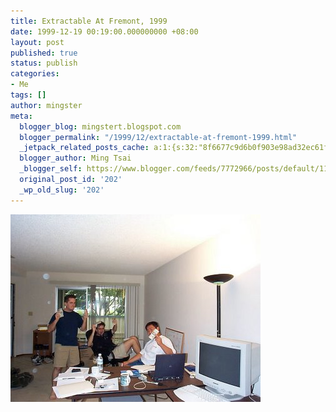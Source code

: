 ```yaml
---
title: Extractable At Fremont, 1999
date: 1999-12-19 00:19:00.000000000 +08:00
layout: post
published: true
status: publish
categories:
- Me
tags: []
author: mingster
meta:
  blogger_blog: mingstert.blogspot.com
  blogger_permalink: "/1999/12/extractable-at-fremont-1999.html"
  _jetpack_related_posts_cache: a:1:{s:32:"8f6677c9d6b0f903e98ad32ec61f8deb";a:2:{s:7:"expires";i:1447359395;s:7:"payload";a:3:{i:0;a:1:{s:2:"id";i:560;}i:1;a:1:{s:2:"id";i:5;}i:2;a:1:{s:2:"id";i:558;}}}}
  blogger_author: Ming Tsai
  _blogger_self: https://www.blogger.com/feeds/7772966/posts/default/113794677769086244
  original_post_id: '202'
  _wp_old_slug: '202'
---
```

<p><a href="/img/DCP_1037.jpg"><img style="clear:all;float:left;cursor:hand;margin:0 10px 10px 0;" alt="" src="/img/DCP_1037.jpg" /></a></p>
